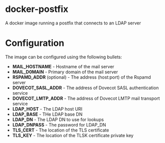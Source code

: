 # docker-postfix

A docker image running a postfix that connects to an LDAP server

# Configuration

The image can be configured using the following bullets:

* **MAIL_HOSTNAME** - Hostname of the mail server
* **MAIL_D0MAIN**  - Primary domain of the mail server
* **RSPAMD_ADDR** (optional) - The address (host:port) of the Rspamd server
* **DOVECOT_SASL_ADDR** - The address of Dovecot SASL authentication service
* **DOVECOT_LMTP_ADDR** - The address of Dovecot LMTP mail transport service
* **LDAP_HOST** - The LDAP host URI
* **LDAP_BASE** - THe LDAP base DN
* **LDAP_DN** - The LDAP DN to use for lookups
* **LDAP_DNPASS** - The password for LDAP_DN
* **TLS_CERT** - The location of the TLS certificate
* **TLS_KEY** - The location of the TLSK certificate private key
